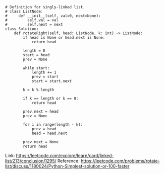 ```
# Definition for singly-linked list.
# class ListNode:
#     def __init__(self, val=0, next=None):
#         self.val = val
#         self.next = next
class Solution:
    def rotateRight(self, head: ListNode, k: int) -> ListNode:
        if head is None or head.next is None:
            return head
            
        length = 0
        start = head
        prev = None
        
        while start:
            length += 1
            prev = start
            start = start.next
            
        k = k % length
        
        if k == length or k == 0:
            return head
            
        prev.next = head
        prev = None
        
        for i in range(length - k):
            prev = head
            head = head.next
            
        prev.next = None
        return head
```

Link: https://leetcode.com/explore/learn/card/linked-list/213/conclusion/1295/
Reference: https://leetcode.com/problems/rotate-list/discuss/1180024/Python-Simplest-solution-or-100-faster
